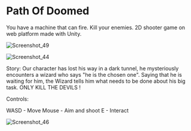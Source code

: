 # Path Of Doomed
 You have a machine that can fire. Kill your enemies. 2D shooter game on web platform made with Unity.
 
 ![Screenshot_49](https://user-images.githubusercontent.com/130579265/235330892-bec6952d-da7c-49f3-aeb2-a3944fba6b70.png)

 
 ![Screenshot_44](https://user-images.githubusercontent.com/130579265/235330870-0854c012-1337-4178-bd68-d465c76dbb8a.png)

  Story:
Our character has lost his way in a dark tunnel, he mysteriously encounters a wizard who says "he is the chosen one".  Saying that he is waiting for him, the Wizard tells him what needs to be done about his big task. ONLY KILL THE DEVILS !


Controls:

WASD - Move
Mouse - Aim and shoot
E - Interact

![Screenshot_46](https://user-images.githubusercontent.com/130579265/235330880-dcb54a30-0878-4118-9036-ee849f5f2f02.png)

